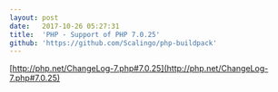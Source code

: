```yaml
---
layout:	post
date:	2017-10-26 05:27:31
title:	'PHP - Support of PHP 7.0.25'
github: 'https://github.com/Scalingo/php-buildpack'
---
```


[http://php.net/ChangeLog-7.php#7.0.25](http://php.net/ChangeLog-7.php#7.0.25)
